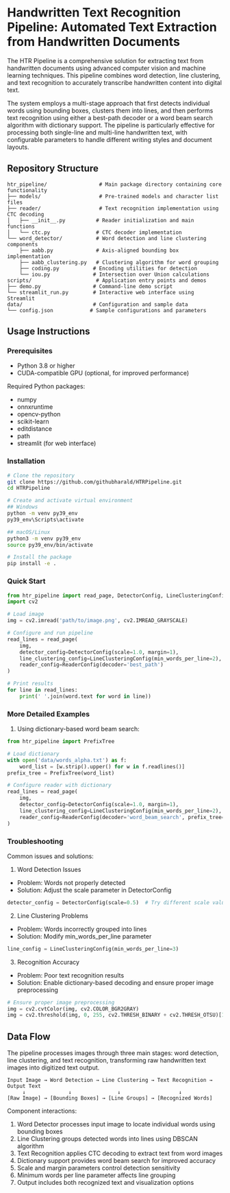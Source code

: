 # Handwritten Text Recognition Pipeline: Automated Text Extraction from Handwritten Documents

The HTR Pipeline is a comprehensive solution for extracting text from handwritten documents using advanced computer vision and machine learning techniques. This pipeline combines word detection, line clustering, and text recognition to accurately transcribe handwritten content into digital text.

The system employs a multi-stage approach that first detects individual words using bounding boxes, clusters them into lines, and then performs text recognition using either a best-path decoder or a word beam search algorithm with dictionary support. The pipeline is particularly effective for processing both single-line and multi-line handwritten text, with configurable parameters to handle different writing styles and document layouts.

## Repository Structure
```
htr_pipeline/                 # Main package directory containing core functionality
├── models/                   # Pre-trained models and character list files
├── reader/                   # Text recognition implementation using CTC decoding
│   ├── __init__.py          # Reader initialization and main functions
│   └── ctc.py               # CTC decoder implementation
└── word_detector/           # Word detection and line clustering components
    ├── aabb.py              # Axis-aligned bounding box implementation
    ├── aabb_clustering.py   # Clustering algorithm for word grouping
    ├── coding.py           # Encoding utilities for detection
    └── iou.py              # Intersection over Union calculations
scripts/                     # Application entry points and demos
├── demo.py                 # Command-line demo script
└── streamlit_run.py        # Interactive web interface using Streamlit
data/                       # Configuration and sample data
└── config.json            # Sample configurations and parameters
```

## Usage Instructions
### Prerequisites
- Python 3.8 or higher
- CUDA-compatible GPU (optional, for improved performance)

Required Python packages:
- numpy
- onnxruntime
- opencv-python
- scikit-learn
- editdistance
- path
- streamlit (for web interface)

### Installation
```bash
# Clone the repository
git clone https://github.com/githubharald/HTRPipeline.git
cd HTRPipeline

# Create and activate virtual environment
## Windows
python -m venv py39_env
py39_env\Scripts\activate

## macOS/Linux
python3 -m venv py39_env
source py39_env/bin/activate

# Install the package
pip install -e .
```

### Quick Start
```python
from htr_pipeline import read_page, DetectorConfig, LineClusteringConfig, ReaderConfig
import cv2

# Load image
img = cv2.imread('path/to/image.png', cv2.IMREAD_GRAYSCALE)

# Configure and run pipeline
read_lines = read_page(
    img,
    detector_config=DetectorConfig(scale=1.0, margin=1),
    line_clustering_config=LineClusteringConfig(min_words_per_line=2),
    reader_config=ReaderConfig(decoder='best_path')
)

# Print results
for line in read_lines:
    print(' '.join(word.text for word in line))
```

### More Detailed Examples
1. Using dictionary-based word beam search:
```python
from htr_pipeline import PrefixTree

# Load dictionary
with open('data/words_alpha.txt') as f:
    word_list = [w.strip().upper() for w in f.readlines()]
prefix_tree = PrefixTree(word_list)

# Configure reader with dictionary
read_lines = read_page(
    img,
    detector_config=DetectorConfig(scale=1.0, margin=1),
    line_clustering_config=LineClusteringConfig(min_words_per_line=2),
    reader_config=ReaderConfig(decoder='word_beam_search', prefix_tree=prefix_tree)
)
```

### Troubleshooting
Common issues and solutions:

1. Word Detection Issues
- Problem: Words not properly detected
- Solution: Adjust the scale parameter in DetectorConfig
```python
detector_config = DetectorConfig(scale=0.5)  # Try different scale values
```

2. Line Clustering Problems
- Problem: Words incorrectly grouped into lines
- Solution: Modify min_words_per_line parameter
```python
line_config = LineClusteringConfig(min_words_per_line=3)
```

3. Recognition Accuracy
- Problem: Poor text recognition results
- Solution: Enable dictionary-based decoding and ensure proper image preprocessing
```python
# Ensure proper image preprocessing
img = cv2.cvtColor(img, cv2.COLOR_BGR2GRAY)
img = cv2.threshold(img, 0, 255, cv2.THRESH_BINARY + cv2.THRESH_OTSU)[1]
```

## Data Flow
The pipeline processes images through three main stages: word detection, line clustering, and text recognition, transforming raw handwritten text images into digitized text output.

```ascii
Input Image → Word Detection → Line Clustering → Text Recognition → Output Text
     ↓              ↓               ↓                   ↓
[Raw Image] → [Bounding Boxes] → [Line Groups] → [Recognized Words]
```

Component interactions:
1. Word Detector processes input image to locate individual words using bounding boxes
2. Line Clustering groups detected words into lines using DBSCAN algorithm
3. Text Recognition applies CTC decoding to extract text from word images
4. Dictionary support provides word beam search for improved accuracy
5. Scale and margin parameters control detection sensitivity
6. Minimum words per line parameter affects line grouping
7. Output includes both recognized text and visualization options